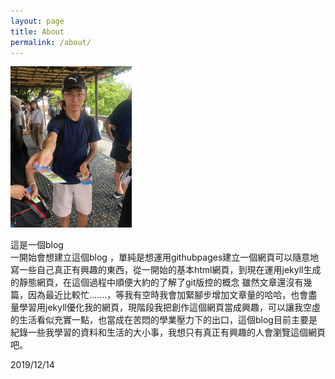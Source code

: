 ```yaml
---
layout: page
title: About
permalink: /about/
---
```

<img src="/1.jpg" width="194" height="258">

這是一個blog    
一開始會想建立這個blog ，單純是想運用githubpages建立一個網頁可以隨意地寫一些自己真正有興趣的東西，從一開始的基本html網頁，到現在運用jekyll生成的靜態網頁，在這個過程中順便大約的了解了git版控的概念
雖然文章還沒有幾篇，因為最近比較忙.......，等我有空時我會加緊腳步增加文章量的哈哈，也會盡量學習用jekyll優化我的網頁，現階段我把創作這個網頁當成興趣，可以讓我空虛的生活看似充實一點，也當成在苦悶的學業壓力下的出口，這個blog目前主要是紀錄一些我學習的資料和生活的大小事，我想只有真正有興趣的人會瀏覽這個網頁吧。

2019/12/14
